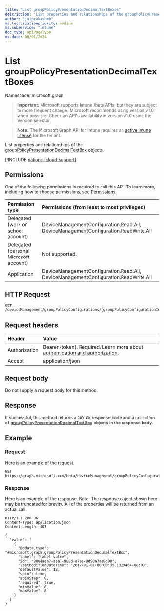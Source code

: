 ```yaml
---
title: "List groupPolicyPresentationDecimalTextBoxes"
description: "List properties and relationships of the groupPolicyPresentationDecimalTextBox objects."
author: "jaiprakashmb"
ms.localizationpriority: medium
ms.subservice: "intune"
doc_type: apiPageType
ms.date: 08/01/2024
---
```


# List groupPolicyPresentationDecimalTextBoxes

Namespace: microsoft.graph

> **Important:** Microsoft supports Intune /beta APIs, but they are subject to more frequent change. Microsoft recommends using version v1.0 when possible. Check an API's availability in version v1.0 using the Version selector.

> **Note:** The Microsoft Graph API for Intune requires an [active Intune license](https://go.microsoft.com/fwlink/?linkid=839381) for the tenant.

List properties and relationships of the [groupPolicyPresentationDecimalTextBox](../resources/intune-grouppolicy-grouppolicypresentationdecimaltextbox.md) objects.

[!INCLUDE [national-cloud-support](../../includes/all-clouds.md)]

## Permissions
One of the following permissions is required to call this API. To learn more, including how to choose permissions, see [Permissions](/graph/permissions-reference).

|Permission type|Permissions (from least to most privileged)|
|:---|:---|
|Delegated (work or school account)|DeviceManagementConfiguration.Read.All, DeviceManagementConfiguration.ReadWrite.All|
|Delegated (personal Microsoft account)|Not supported.|
|Application|DeviceManagementConfiguration.Read.All, DeviceManagementConfiguration.ReadWrite.All|

## HTTP Request
<!-- {
  "blockType": "ignored"
}
-->
```http
GET /deviceManagement/groupPolicyConfigurations/{groupPolicyConfigurationId}/definitionValues/{groupPolicyDefinitionValueId}/presentationValues/{groupPolicyPresentationValueId}/presentation/definition/presentations
```

## Request headers
|Header|Value|
|:---|:---|
|Authorization|Bearer {token}. Required. Learn more about [authentication and authorization](/graph/auth/auth-concepts).|
|Accept|application/json|

## Request body
Do not supply a request body for this method.

## Response
If successful, this method returns a `200 OK` response code and a collection of [groupPolicyPresentationDecimalTextBox](../resources/intune-grouppolicy-grouppolicypresentationdecimaltextbox.md) objects in the response body.

## Example

### Request
Here is an example of the request.
```http
GET https://graph.microsoft.com/beta/deviceManagement/groupPolicyConfigurations/{groupPolicyConfigurationId}/definitionValues/{groupPolicyDefinitionValueId}/presentationValues/{groupPolicyPresentationValueId}/presentation/definition/presentations
```

### Response
Here is an example of the response. Note: The response object shown here may be truncated for brevity. All of the properties will be returned from an actual call.
```http
HTTP/1.1 200 OK
Content-Type: application/json
Content-Length: 407

{
  "value": [
    {
      "@odata.type": "#microsoft.graph.groupPolicyPresentationDecimalTextBox",
      "label": "Label value",
      "id": "988daea7-aea7-988d-a7ae-8d98a7ae8d98",
      "lastModifiedDateTime": "2017-01-01T00:00:35.1329464-08:00",
      "defaultValue": 12,
      "spin": true,
      "spinStep": 8,
      "required": true,
      "minValue": 8,
      "maxValue": 8
    }
  ]
}
```